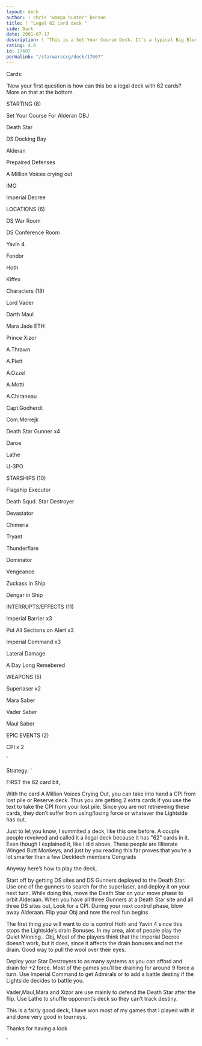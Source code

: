 ```yaml
---
layout: deck
author: ! chris "wampa hunter" benson
title: ! "Legal 62 card deck "
side: Dark
date: 2001-07-17
description: ! "This is a Set Your Course Deck. It’s a typical Big Blue Deck."
rating: 4.0
id: 17607
permalink: "/starwarsccg/deck/17607"
---
```

Cards: 

'Now your first question is how can this be a legal deck with 62 cards? More on that at the bottom. 


STARTING (8)

Set Your Course For Alderan OBJ

Death Star

DS Docking Bay

Alderan

Prepaired Defenses

A Million Voices crying out

IMO

Imperial Decree


LOCATIONS (6) 

DS War Room

DS Conference Room

Yavin 4

Fondor

Hoth

Kiffex


Characters (18)

Lord Vader

Darth Maul

Mara Jade ETH

Prince Xizor

A.Thrawn

A.Piett

A.Ozzel

A.Motti

A.Chiraneau

Capt.Godherdt

Com.Merrejk

Death Star Gunner x4

Daroe

Lathe

U-3PO


STARSHIPS (10)

Flagship Executor

Death Squd. Star Destroyer

Devastator

Chimeria

Tryant

Thunderflare

Dominator

Vengeance

Zuckass in Ship

Dengar in Ship


INTERRUPTS/EFFECTS (11)

Imperial Barrier x3

Put All Sections on Alert x3

Imperial Command x3

Lateral Damage

A Day Long Remebered


WEAPONS (5)

Superlaser x2

Mara Saber

Vader Saber

Maul Saber


EPIC EVENTS (2)

CPI x 2



'

Strategy: '

FIRST the 62 card bit,

 With the card A Million Voices Crying Out, you can take into hand a CPI from lost pile or Reserve deck. Thus you are getting 2 extra cards if you use the text to take the CPI from your lost pile. Since you are not retrieveing these cards, they don’t suffer from using/losing force or whatever the Lightside has out.


 Just to let you know, I summited a deck, like this one before. A couple people reveiwed and called it a ilegal deck because it has "62" cards in it. Even though I explained it, like I did above. These people are Illiterate Winged Butt Monkeys, and just by you reading this far proves that you’re a lot smarter than a few Decktech members Congrads


Anyway here’s how to play the deck,


 Start off by getting DS sites and DS Gunners deployed to the Death Star. Use one of the gunners to search for the superlaser, and deploy it on your next turn. While doing this, move the Death Star on your move phase to orbit Alderaan. When you have all three Gunners at a Death Star site and all three DS sites out, Look for a CPI. During your next control phase, blow away Alderaan. Flip your Obj and now the real fun begins


 The first thing you will want to do is control Hoth and Yavin 4 since this stops the Lightside’s drain Bonuses. In my area, alot of people play the Quiet Minning.. Obj, Most of the players think that the Imperial Decree doesn’t work, but it does, since it affects the drain bonuses and not the drain. Good way to pull the wool over their eyes. 


 Deploy your Star Destroyers to as many systems as you can afford and drain for +2 force. Most of the games you’ll be draining for around 9 force a turn. Use Imperial Command to get Admirals or to add a battle destiny if the Lightside decides to battle you.

 Vader,Maul,Mara and Xizor are use mainly to defend the Death Star after the flip. Use Lathe to shuffle opponent’s deck so they can’t track destiny. 



 This is a fairly good deck, I have won most of my games that I played with it and done very good in tourneys. 


Thanks for having a look 


'
